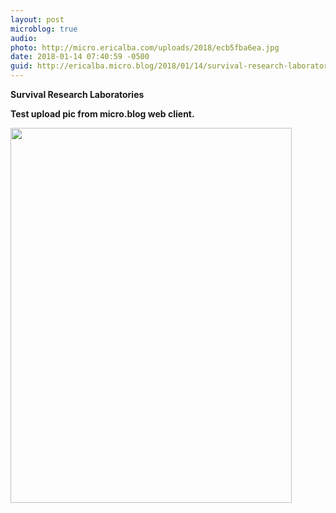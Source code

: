 ```yaml
---
layout: post
microblog: true
audio: 
photo: http://micro.ericalba.com/uploads/2018/ecb5fba6ea.jpg
date: 2018-01-14 07:40:59 -0500
guid: http://ericalba.micro.blog/2018/01/14/survival-research-laboratoriestest.html
---
```

**Survival Research Laboratories**

__Test upload pic from micro.blog web client.__



<img src="http://micro.ericalba.com/uploads/2018/ecb5fba6ea.jpg" width="450" height="600" />
